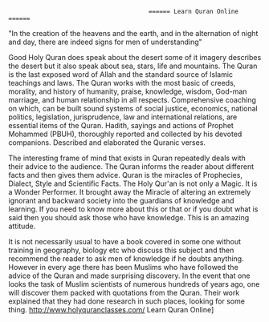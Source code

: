 ``` 
                                       ====== Learn Quran Online ======
```

"In the creation of the heavens and the earth, and in the alternation of
night and day, there are indeed signs for men of understanding"

Good Holy Quran does speak about the desert some of it imagery describes
the desert but it also speak about sea, stars, life and mountains. The
Quran is the last exposed word of Allah and the standard source of
Islamic teachings and laws. The Quran works with the most basic of
creeds, morality, and history of humanity, praise, knowledge, wisdom,
God-man marriage, and human relationship in all respects. Comprehensive
coaching on which, can be built sound systems of social justice,
economics, national politics, legislation, jurisprudence, law and
international relations, are essential items of the Quran. Hadith,
sayings and actions of Prophet Mohammed (PBUH), thoroughly reported and
collected by his devoted companions. Described and elaborated the
Quranic verses.

The interesting frame of mind that exists in Quran repeatedly deals with
their advice to the audience. The Quran informs the reader about
different facts and then gives them advice. Quran is the miracles of
Prophecies, Dialect, Style and Scientific Facts. The Holy Qur'an is not
only a Magic. It is a Wonder Performer. It brought away the Miracle of
altering an extremely ignorant and backward society into the guardians
of knowledge and learning. If you need to know more about this or that
or if you doubt what is said then you should ask those who have
knowledge. This is an amazing attitude.

It is not necessarily usual to have a book covered in some one without
training in geography, biology etc who discuss this subject and then
recommend the reader to ask men of knowledge if he doubts anything.
However in every age there has been Muslims who have followed the advice
of the Quran and made surprising discovery. In the event that one looks
the task of Muslim scientists of numerous hundreds of years ago, one
will discover them packed with quotations from the Quran. Their work
explained that they had done research in such places, looking for some
thing. <http://www.holyquranclasses.com/> Learn Quran Online\]
